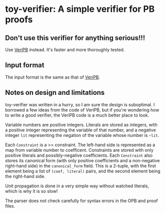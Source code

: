 # toy-verifier: A simple verifier for PB proofs

## Don't use this verifier for anything serious!!!

Use [VeriPB](https://github.com/StephanGocht/VeriPB) instead.  It's faster and
more thoroughly tested.

## Input format

The input format is the same as that of
[VeriPB](https://github.com/StephanGocht/VeriPB).

## Notes on design and limitations

toy-verifier was written in a hurry, so I am sure the design is suboptimal.  I
borrowed a few ideas from the code of VeriPB, but if you're wondering how to
write a good verifier, the VeriPB code is a much better place to look.

Variable numbers are positive integers.  Literals are stored as integers, with
a positive integer representing the variable of that number, and a negative
integer `lit` representing the negation of the variable whose number is `~lit`.

Each `Constraint` is a >= constraint.  The left-hand side is represented as a
map from variable number to coefficent.  Constraints are stored with only
positive literals and possibly-negative coefficients.  Each `Constraint` also
stores its canonical form (with only positive coefficients and a non-negative
right-hand side) in the `canonical_form` field.  This is a 2-tuple, with the
first element being a list of `(coef, literal)` pairs, and the second element
being the right-hand side.

Unit propagation is done in a very simple way without watched literals, which
is why it is so slow!

The parser does not check carefully for syntax errors in the OPB and proof
files.

